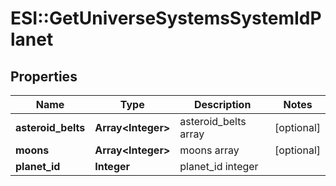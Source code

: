 # ESI::GetUniverseSystemsSystemIdPlanet

## Properties
Name | Type | Description | Notes
------------ | ------------- | ------------- | -------------
**asteroid_belts** | **Array&lt;Integer&gt;** | asteroid_belts array | [optional] 
**moons** | **Array&lt;Integer&gt;** | moons array | [optional] 
**planet_id** | **Integer** | planet_id integer | 


